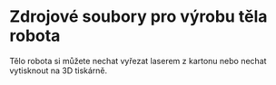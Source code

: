 # Zdrojové soubory pro výrobu těla robota
Tělo robota si můžete nechat vyřezat laserem z kartonu nebo nechat vytisknout na 3D tiskárně.

